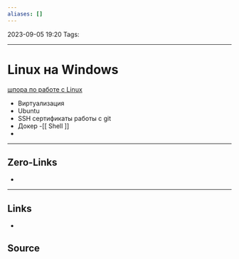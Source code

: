 ```yaml
---
aliases: []
---
```


2023-09-05 19:20
Tags: 

___

# Linux на Windows

[шпора по работе с Linux](https://tproger.ru/articles/100-komand-linux-dlya-ezhednevnoj-raboty)
- Виртуализация
- Ubuntu
- SSH сертификаты работы с git 
- Докер
-[[ Shell ]]
- 



___

## Zero-Links
-

___

## Links
-

## Source


